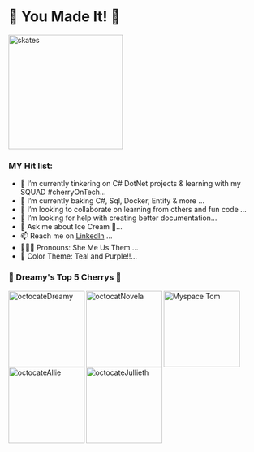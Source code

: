 # 💜 You Made It! 💜
<img src="https://user-images.githubusercontent.com/53249146/95529167-34cdf280-09a8-11eb-9ae3-6e1cd0bc5190.jpg"  height="225" alt="skates" > 



<!--
**Dreamy26/Dreamy26** is a ✨ _special_ ✨ repository because its `README.md` (this file) appears on your GitHub profile.
-->

### MY Hit list:


- 🧚 I’m currently tinkering on C# DotNet projects & learning with my SQUAD #cherryOnTech...
- 🥞 I’m currently baking C#, Sql, Docker, Entity & more ...
- 👯 I’m looking to collaborate on learning from others and fun code ...
- 🤔 I’m looking for help with creating better documentation...
- 💬 Ask me about Ice Cream 🍦...
- 📫 Reach me on [LinkedIn](https://www.linkedin.com/in/adryennewilson/) ...
- 💁🏽‍♀️ Pronouns: She Me Us Them ...
- 🥳 Color Theme: Teal and Purple!!...



###  🍒 Dreamy's Top 5 Cherrys 🍒
<img align="left" width="150" height="150" src="https://user-images.githubusercontent.com/53249146/95519246-c16db600-0992-11eb-95e1-7cd1b4feaf4f.png" alt="octocateDreamy"> 
<img align="left" width="150" height="150" src="https://user-images.githubusercontent.com/53249146/95527647-e9194a00-09a3-11eb-89de-f28a3b035d53.png" alt="octocatNovela">
<img align="left" width="150" height="150" src="https://wittenbrock.github.io/toms-myspace-page/pictures/tom-pic.jpg" alt="Myspace Tom">
<img align="left" width="150" height="150" src="https://user-images.githubusercontent.com/53249146/95528015-ecf99c00-09a4-11eb-95e8-480db2a8eb97.jpg" alt="octocateAllie">
<img align="left" width="150" height="150" src="https://user-images.githubusercontent.com/53249146/95528535-6219a100-09a6-11eb-93e7-e8727a3d2efa.png" alt="octocateJullieth">




